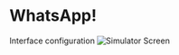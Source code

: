# WhatsApp!
Interface configuration
![Simulator Screen](https://user-images.githubusercontent.com/77058534/170972439-a07571e0-ecc0-47f4-8c9b-7b18afbdc9ce.png)
